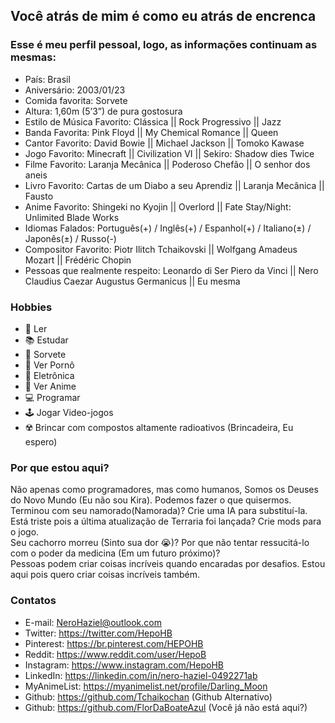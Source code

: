 ## Você atrás de mim é como eu atrás de encrenca

### Esse é meu perfil pessoal, logo, as informações continuam as mesmas:

  - País: Brasil
  - Aniversário: 2003/01/23
  - Comida favorita: Sorvete
  - Altura: 1,60m (5’3”) de pura gostosura
  - Estilo de Música Favorito: Clássica || Rock Progressivo || Jazz
  - Banda Favorita: Pink Floyd || My Chemical Romance || Queen
  - Cantor Favorito: David Bowie || Michael Jackson || Tomoko Kawase
  - Jogo Favorito: Minecraft || Civilization VI || Sekiro: Shadow dies Twice
  - Filme Favorito: Laranja Mecânica || Poderoso Chefão || O senhor dos aneis
  - Livro Favorito: Cartas de um Diabo a seu Aprendiz || Laranja Mecânica || Fausto
  - Anime Favorito: Shingeki no Kyojin || Overlord || Fate Stay/Night: Unlimited Blade Works
  - Idiomas Falados: Português(+) / Inglês(+) / Espanhol(+) / Italiano(±) / Japonês(±) / Russo(-)
  - Compositor Favorito: Piotr Ilitch Tchaikovski || Wolfgang Amadeus Mozart || Frédéric Chopin
  - Pessoas que realmente respeito: Leonardo di Ser Piero da Vinci || Nero Claudius Caezar Augustus Germanicus || Eu mesma

### Hobbies
  - 📖 Ler
  - 📚 Estudar
  - 🍨 Sorvete
  - 💋 Ver Pornô
  - 🤖 Eletrônica
  - 🎎 Ver Anime
  - 💻 Programar
  - 🕹 Jogar Video-jogos
  - ☢️ Brincar com compostos altamente radioativos (Brincadeira, Eu espero)

### Por que estou aqui?
Não apenas como programadores, mas como humanos, Somos os Deuses do Novo Mundo (Eu não sou Kira). Podemos fazer o que quisermos. <br /> 
Terminou com seu namorado(Namorada)? Crie uma IA para substituí-la.<br />
Está triste pois a última atualização de Terraria foi lançada? Crie mods para o jogo.<br />
Seu cachorro morreu (Sinto sua dor 😭)? Por que não tentar ressucitá-lo com o poder da medicina (Em um futuro próximo)?<br />
Pessoas podem criar coisas incríveis quando encaradas por desafios. Estou aqui pois quero criar coisas incríveis também.<br />

### Contatos

- E-mail: NeroHaziel@outlook.com
- Twitter: https://twitter.com/HepoHB
- Pinterest: https://br.pinterest.com/HEPOHB
- Reddit: https://www.reddit.com/user/HepoB
- Instagram: https://www.instagram.com/HepoHB
- LinkedIn: https://linkedin.com/in/nero-haziel-0492271ab
- MyAnimeList: https://myanimelist.net/profile/Darling_Moon
- Github: https://github.com/Tchaikochan (Github Alternativo)
- Github: https://github.com/FlorDaBoateAzul (Você já não está aqui?)



<!--
**Tchaikochan/Tchaikochan** is a ✨ _special_ ✨ repository because its `README.md` (this file) appears on your GitHub profile.

Here are some ideas to get you started:

- 🔭 I’m currently working on ...
- 🌱 I’m currently learning ...
- 👯 I’m looking to collaborate on ...
- 🤔 I’m looking for help with ...
- 💬 Ask me about ...
- 📫 How to reach me: ...
- 😄 Pronouns: ...
- ⚡ Fun fact: ...
-->

<!--
**FlorDaBoateAzul/FlorDaBoateAzul** is a ✨ _special_ ✨ repository because its `README.md` (this file) appears on your GitHub profile.

Here are some ideas to get you started:

- 🔭 I’m currently working on ...
- 🌱 I’m currently learning ...
- 👯 I’m looking to collaborate on ...
- 🤔 I’m looking for help with ...
- 💬 Ask me about ...
- 📫 How to reach me: ...
- 😄 Pronouns: ...
- ⚡ Fun fact: ...
-->
